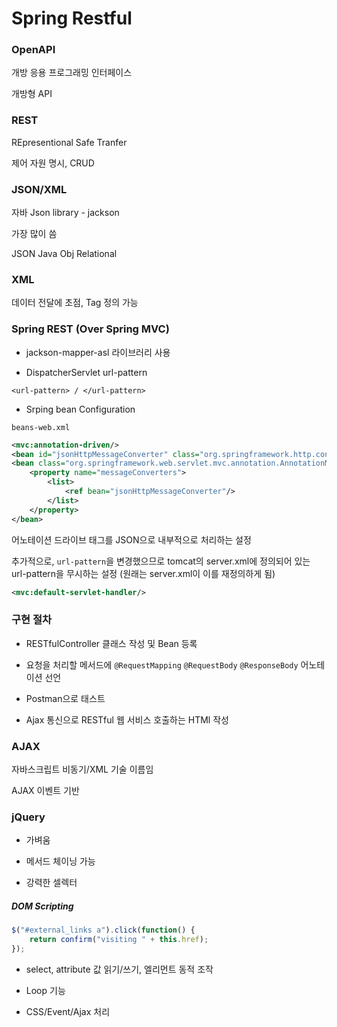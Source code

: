 # Spring Restful

### OpenAPI

개방 응용 프로그래밍 인터페이스

개방형 API

### REST

REpresentional Safe Tranfer

제어 자원 명시, CRUD

### JSON/XML

자바 Json library - jackson

가장 많이 씀

JSON <Jackon> Java Obj <MyBatis> Relational

### XML

데이터 전달에 초점, Tag 정의 가능

### Spring REST (Over Spring MVC)

* jackson-mapper-asl 라이브러리 사용

* DispatcherServlet url-pattern

```
<url-pattern> / </url-pattern>
```

* Srping bean Configuration

`beans-web.xml`

```xml
<mvc:annotation-driven/>
<bean id="jsonHttpMessageConverter" class="org.springframework.http.converter.json.MappingJacksonHttpMessageConverter"/>
<bean class="org.springframework.web.servlet.mvc.annotation.AnnotationMethodHandlerAdapter">
    <property name="messageConverters">
        <list>
            <ref bean="jsonHttpMessageConverter"/>
        </list>
    </property>
</bean>
```

어노테이션 드라이브 태그를 JSON으로 내부적으로 처리하는 설정

추가적으로, `url-pattern`을 변경했으므로 tomcat의 server.xml에 정의되어 있는 url-pattern을 무시하는 설정 (원래는 server.xml이 이를 재정의하게 됨)

```xml
<mvc:default-servlet-handler/>
```

### 구현 절차

* RESTfulController 클래스 작성 및 Bean 등록

* 요청을 처리할 메서드에 `@RequestMapping` `@RequestBody` `@ResponseBody` 어노테이션 선언

* Postman으로 태스트

* Ajax 통신으로 RESTful 웹 서비스 호출하는 HTMl 작성

### AJAX

자바스크립트 비동기/XML
기술 이름임

AJAX 이벤트 기반



### jQuery

* 가벼움

* 메서드 체이닝 가능

* 강력한 셀렉터

##### DOM Scripting

```js
$("#external_links a").click(function() {
    return confirm("visiting " + this.href);
});

```
* select, attribute 값 읽기/쓰기, 엘리먼트 동적 조작

* Loop 기능

* CSS/Event/Ajax 처리
